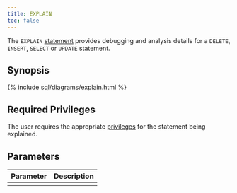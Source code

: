 ```yaml
---
title: EXPLAIN
toc: false
---
```


The `EXPLAIN` [statement](sql-statements.html) provides debugging and analysis details for a `DELETE`, `INSERT`, `SELECT` or `UPDATE` statement.

<div id="toc"></div>

## Synopsis

{% include sql/diagrams/explain.html %}

## Required Privileges

The user requires the appropriate [privileges](privileges.html) for the statement being explained.

## Parameters

| Parameter | Description |
|-----------|-------------|
|  |  |
